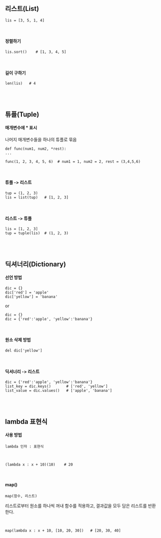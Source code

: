 
## 리스트(List)

`lis = [3, 5, 1, 4]`

<br>

#### 정렬하기
`lis.sort()    # [1, 3, 4, 5]`

<br>

#### 길이 구하기
`len(lis)   # 4`

<br><br>




## 튜플(Tuple)


#### 매개변수에 * 표시
나머지 매개변수들을 하나의 튜플로 묶음
```
def func(num1, num2, *rest):
...
```

```
func(1, 2, 3, 4, 5, 6)  # num1 = 1, num2 = 2, rest = (3,4,5,6)
```

<br>

#### 튜플 -> 리스트
```
tup = (1, 2, 3)
lis = list(tup)   # [1, 2, 3]
```

<br>

#### 리스트 -> 튜플
```
lis = [1, 2, 3]
tup = tuple(lis)  # (1, 2, 3)
```

<br><br>





## 딕셔너리(Dictionary)

#### 선언 방법
```
dic = {}
dic['red'] = 'apple'
dic['yellow'] = 'banana'
```
or
```
dic = {}
dic = {'red':'apple', 'yellow':'banana'}
```

<br>

#### 원소 삭제 방법
`del dic['yellow']`

<br>

#### 딕셔너리 -> 리스트

```
dic = {'red':'apple', 'yellow':'banana'}
list_key = dic.keys()       # ['red', 'yellow']
list_value = dic.values()   # ['apple', 'banana']
```

<br><br>


## lambda 표현식

#### 사용 방법
`lambda 인자 : 표현식`

<br>

`(lambda x : x + 10)(10)    # 20`

<br>

#### map()
`map(함수, 리스트)`

리스트로부터 원소를 하나씩 꺼내 함수를 적용하고, 결과값을 모두 담은 리스트를 반환한다.

<br>

`map(lambda x : x + 10, [10, 20, 30])   # [20, 30, 40] `


<br><br>



####
